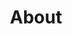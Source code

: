 ---
title: About
layout: about
About:
  - name: Dr. Awesome Doge
    link: https://doge.tg/
    avatar: https://doge.tg/assets/img/prof_pic-480.webp
    description: TONX Co-founder
  - name: Cypherpunks Taiwan
    link: https://cypherpunks-core.github.io/markdown/about/
    avatar: https://avatars.githubusercontent.com/u/49090977?s=200&v=4
    description: Make Privicy Great Again!
---